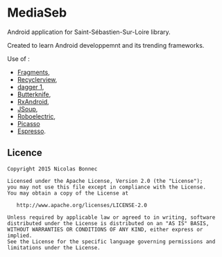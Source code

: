 # MediaSeb

Android application for Saint-Sébastien-Sur-Loire library.

Created to learn Android developpemnt and its trending frameworks.

Use of :
* [Fragments](http://developer.android.com/guide/components/fragments.html),
* [Recyclerview](http://developer.android.com/training/material/lists-cards.html),
* [dagger 1](http://square.github.io/dagger/),
* [Butterknife](http://jakewharton.github.io/butterknife/),
* [RxAndroid](http://reactivex.io/),
* [JSoup](http://jsoup.org/),
* [Roboelectric](http://robolectric.org/),
* [Picasso](http://square.github.io/picasso/)
* [Espresso](https://google.github.io/android-testing-support-library/docs/espresso/setup/).

Licence
-----------

    Copyright 2015 Nicolas Bonnec

    Licensed under the Apache License, Version 2.0 (the "License");
    you may not use this file except in compliance with the License.
    You may obtain a copy of the License at

       http://www.apache.org/licenses/LICENSE-2.0

    Unless required by applicable law or agreed to in writing, software
    distributed under the License is distributed on an "AS IS" BASIS,
    WITHOUT WARRANTIES OR CONDITIONS OF ANY KIND, either express or implied.
    See the License for the specific language governing permissions and
    limitations under the License.
